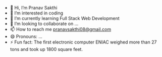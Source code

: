 - 👋 Hi, I’m Pranav Sakthi
- 👀 I’m interested in coding
- 🌱 I’m currently learning Full Stack Web Development
- 💞️ I’m looking to collaborate on ...
- 📫 How to reach me pranavsakthi08@gmail.com
- 😄 Pronouns: ...
- ⚡ Fun fact: The first electronic computer ENIAC weighed more than 27 tons and took up 1800 square feet.

<!---
pranavsakthib/pranavsakthib is a ✨ special ✨ repository because its `README.md` (this file) appears on your GitHub profile.
You can click the Preview link to take a look at your changes.
--->
